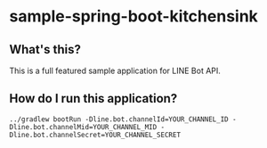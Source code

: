 # sample-spring-boot-kitchensink

## What's this?

This is a full featured sample application for LINE Bot API.

## How do I run this application?

    ../gradlew bootRun -Dline.bot.channelId=YOUR_CHANNEL_ID -Dline.bot.channelMid=YOUR_CHANNEL_MID -Dline.bot.channelSecret=YOUR_CHANNEL_SECRET

